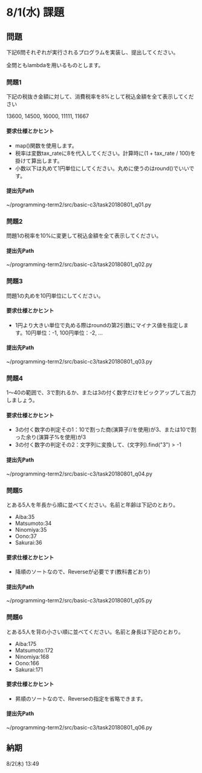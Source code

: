 # 8/1(水) 課題

## 問題

下記6問それぞれが実行されるプログラムを実装し、提出してください。

全問ともlambdaを用いるものとします。

### 問題1

下記の税抜き金額に対して、消費税率を8%として税込金額を全て表示してください

13600, 14500, 16000, 11111, 11667

#### 要求仕様とかヒント

* map()関数を使用します。
* 税率は変数tax_rateに8を代入してください。計算時に(1 + tax_rate / 100)を掛けて算出します。
* 小数以下は丸めて1円単位にしてください。丸めに使うのはround()でいいです。

#### 提出先Path

~/programming-term2/src/basic-c3/task20180801_q01.py

### 問題2

問題1の税率を10%に変更して税込金額を全て表示してください。

#### 提出先Path

~/programming-term2/src/basic-c3/task20180801_q02.py

### 問題3

問題1の丸めを10円単位にしてください。

#### 要求仕様とかヒント

* 1円より大きい単位で丸める際はroundの第2引数にマイナス値を指定します。10円単位：-1, 100円単位：-2, …

#### 提出先Path

~/programming-term2/src/basic-c3/task20180801_q03.py

### 問題4

1〜40の範囲で、3で割れるか、または3の付く数字だけをピックアップして出力しましょう。

#### 要求仕様とかヒント

* 3の付く数字の判定その1：10で割った商(演算子//を使用)が3、または10で割った余り(演算子%を使用)が3
* 3の付く数字の判定その2：文字列に変換して、(文字列).find("3") > -1

#### 提出先Path

~/programming-term2/src/basic-c3/task20180801_q04.py

### 問題5

とある5人を年長から順に並べてください。名前と年齢は下記のとおり。

* Aiba:35
* Matsumoto:34
* Ninomiya:35
* Oono:37
* Sakurai:36

#### 要求仕様とかヒント

* 降順のソートなので、Reverseが必要です(教科書どおり)

#### 提出先Path

~/programming-term2/src/basic-c3/task20180801_q05.py

### 問題6

とある5人を背の小さい順に並べてください。名前と身長は下記のとおり。

* Aiba:175
* Matsumoto:172
* Ninomiya:168
* Oono:166
* Sakurai:171

#### 要求仕様とかヒント

* 昇順のソートなので、Reverseの指定を省略できます。

#### 提出先Path

~/programming-term2/src/basic-c3/task20180801_q06.py

## 納期

8/2(木) 13:49
